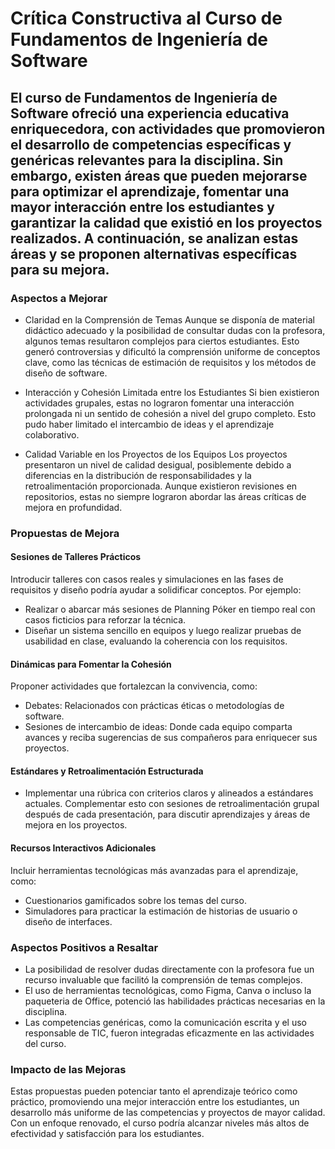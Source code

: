 # Crítica Constructiva al Curso de Fundamentos de Ingeniería de Software

## El curso de Fundamentos de Ingeniería de Software ofreció una experiencia educativa enriquecedora, con actividades que promovieron el desarrollo de competencias específicas y genéricas relevantes para la disciplina. Sin embargo, existen áreas que pueden mejorarse para optimizar el aprendizaje, fomentar una mayor interacción entre los estudiantes y garantizar la calidad que existió en los proyectos realizados. A continuación, se analizan estas áreas y se proponen alternativas específicas para su mejora.

### Aspectos a Mejorar
- Claridad en la Comprensión de Temas
Aunque se disponía de material didáctico adecuado y la posibilidad de consultar dudas con la profesora, algunos temas resultaron complejos para ciertos estudiantes. Esto generó controversias y dificultó la comprensión uniforme de conceptos clave, como las técnicas de estimación de requisitos y los métodos de diseño de software.

- Interacción y Cohesión Limitada entre los Estudiantes
Si bien existieron actividades grupales, estas no lograron fomentar una interacción prolongada ni un sentido de cohesión a nivel del grupo completo. Esto pudo haber limitado el intercambio de ideas y el aprendizaje colaborativo.

- Calidad Variable en los Proyectos de los Equipos
Los proyectos presentaron un nivel de calidad desigual, posiblemente debido a diferencias en la distribución de responsabilidades y la retroalimentación proporcionada. Aunque existieron revisiones en repositorios, estas no siempre lograron abordar las áreas críticas de mejora en profundidad.

### Propuestas de Mejora
#### Sesiones de Talleres Prácticos
Introducir talleres con casos reales y simulaciones en las fases de requisitos y diseño podría ayudar a solidificar conceptos. Por ejemplo:

- Realizar o abarcar más sesiones de Planning Póker en tiempo real con casos ficticios para reforzar la técnica.
- Diseñar un sistema sencillo en equipos y luego realizar pruebas de usabilidad en clase, evaluando la coherencia con los requisitos.

#### Dinámicas para Fomentar la Cohesión
Proponer actividades que fortalezcan la convivencia, como:
- Debates: Relacionados con prácticas éticas o metodologías de software.
- Sesiones de intercambio de ideas: Donde cada equipo comparta avances y reciba sugerencias de sus compañeros para enriquecer sus proyectos.

#### Estándares y Retroalimentación Estructurada
- Implementar una rúbrica con criterios claros y alineados a estándares actuales. Complementar esto con sesiones de retroalimentación grupal después de cada presentación, para discutir aprendizajes y áreas de mejora en los proyectos.

#### Recursos Interactivos Adicionales
Incluir herramientas tecnológicas más avanzadas para el aprendizaje, como:
- Cuestionarios gamificados sobre los temas del curso.
- Simuladores para practicar la estimación de historias de usuario o diseño de interfaces.

### Aspectos Positivos a Resaltar
- La posibilidad de resolver dudas directamente con la profesora fue un recurso invaluable que facilitó la comprensión de temas complejos.
- El uso de herramientas tecnológicas, como Figma, Canva o incluso la paqueteria de Office, potenció las habilidades prácticas necesarias en la disciplina.
- Las competencias genéricas, como la comunicación escrita y el uso responsable de TIC, fueron integradas eficazmente en las actividades del curso.
  
### Impacto de las Mejoras
Estas propuestas pueden potenciar tanto el aprendizaje teórico como práctico, promoviendo una mejor interacción entre los estudiantes, un desarrollo más uniforme de las competencias y proyectos de mayor calidad. Con un enfoque renovado, el curso podría alcanzar niveles más altos de efectividad y satisfacción para los estudiantes.

